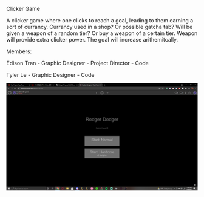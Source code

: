 Clicker Game

A clicker game where one clicks to reach a goal, leading to them earning a sort of currancy.
Currancy used in a shop? Or possible gatcha tab?
Will be given a weapon of a random tier? 
Or buy a weapon of a certain tier.
Weapon will provide extra clicker power.
The goal will increase arithemitcally.


Members:

Edison Tran - Graphic Designer - Project Director - Code

Tyler Le - Graphic Designer - Code

![Concept1](https://github.com/TylerLeCmd/CPProjects/blob/gh-pages/FinalProject2021/images/game2021/concept1.png?raw=true)
